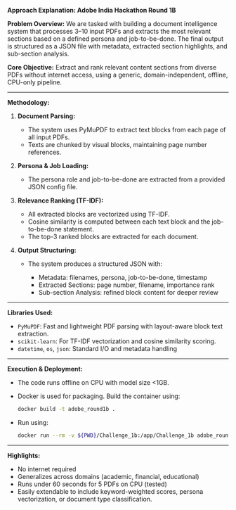 **Approach Explanation: Adobe India Hackathon Round 1B**

**Problem Overview:**
We are tasked with building a document intelligence system that processes 3–10 input PDFs and extracts the most relevant sections based on a defined persona and job-to-be-done. The final output is structured as a JSON file with metadata, extracted section highlights, and sub-section analysis.

**Core Objective:**
Extract and rank relevant content sections from diverse PDFs without internet access, using a generic, domain-independent, offline, CPU-only pipeline.

---

**Methodology:**

1. **Document Parsing:**

   * The system uses PyMuPDF to extract text blocks from each page of all input PDFs.
   * Texts are chunked by visual blocks, maintaining page number references.

2. **Persona & Job Loading:**

   * The persona role and job-to-be-done are extracted from a provided JSON config file.

3. **Relevance Ranking (TF-IDF):**

   * All extracted blocks are vectorized using TF-IDF.
   * Cosine similarity is computed between each text block and the job-to-be-done statement.
   * The top-3 ranked blocks are extracted for each document.

4. **Output Structuring:**

   * The system produces a structured JSON with:

     * Metadata: filenames, persona, job-to-be-done, timestamp
     * Extracted Sections: page number, filename, importance rank
     * Sub-section Analysis: refined block content for deeper review

---

**Libraries Used:**

* `PyMuPDF`: Fast and lightweight PDF parsing with layout-aware block text extraction.
* `scikit-learn`: For TF-IDF vectorization and cosine similarity scoring.
* `datetime`, `os`, `json`: Standard I/O and metadata handling

---

**Execution & Deployment:**

* The code runs offline on CPU with model size <1GB.
* Docker is used for packaging. Build the container using:

  ```bash
  docker build -t adobe_round1b .
  ```
* Run using:

  ```bash
  docker run --rm -v ${PWD}/Challenge_1b:/app/Challenge_1b adobe_round1b
  ```

---

**Highlights:**

* No internet required
* Generalizes across domains (academic, financial, educational)
* Runs under 60 seconds for 5 PDFs on CPU (tested)
* Easily extendable to include keyword-weighted scores, persona vectorization, or document type classification.
